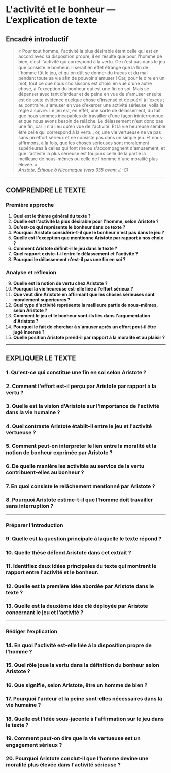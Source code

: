 # L'activité et le bonheur — L’explication de texte

## Encadré introductif
> « Pour tout homme, l'activité la plus désirable étant celle qui est en accord avec sa disposition propre, il en résulte que pour l'homme de bien, c'est l'activité qui correspond à la vertu. Ce n'est pas dans le jeu que consiste le bonheur. Il serait en effet étrange que la fin de l'homme fût le jeu, et qu'on dût se donner du tracas et du mal pendant toute sa vie afin de pouvoir s'amuser ! Car, pour le dire en un mot, tout ce que nous choisissons est choisi en vue d'une autre chose, à l'exception du bonheur qui est une fin en soi. Mais se dépenser avec tant d'ardeur et de peine en vue de s'amuser ensuite est de toute évidence quelque chose d'insensé et de puéril à l'excès ; au contraire, s'amuser en vue d'exercer une activité sérieuse, voilà la règle à suivre. Le jeu est, en effet, une sorte de délassement, du fait que nous sommes incapables de travailler d'une façon ininterrompue et que nous avons besoin de relâche. Le délassement n'est donc pas une fin, car il n'a lieu qu'en vue de l'activité. Et la vie heureuse semble être celle qui correspond à la vertu ; or, une vie vertueuse ne va pas sans un effort sérieux et ne consiste pas dans un simple jeu. Et nous affirmons, à la fois, que les choses sérieuses sont moralement supérieures à celles qui font rire ou s'accompagnent d'amusement, et que l'activité la plus sérieuse est toujours celle de la partie la meilleure de nous-mêmes ou celle de l'homme d'une moralité plus élevée. »  
> *Aristote, Éthique à Nicomaque (vers 335 avant J.-C)*

---

## COMPRENDRE LE TEXTE

### Première approche

1. **Quel est le thème général du texte ?**  
2. **Quelle est l'activité la plus désirable pour l'homme, selon Aristote ?**  
3. **Qu'est-ce qui représente le bonheur dans ce texte ?**  
4. **Pourquoi Aristote considère-t-il que le bonheur n'est pas dans le jeu ?**  
5. **Quelle est l'exception que mentionne Aristote par rapport à nos choix ?**  
6. **Comment Aristote définit-il le jeu dans le texte ?**  
7. **Quel rapport existe-t-il entre le délassement et l'activité ?**  
8. **Pourquoi le délassement n'est-il pas une fin en soi ?**  

### Analyse et réflexion

9. **Quelle est la notion de vertu chez Aristote ?**  
10. **Pourquoi la vie heureuse est-elle liée à l'effort sérieux ?**  
11. **Que veut dire Aristote en affirmant que les choses sérieuses sont moralement supérieures ?**  
12. **Quel type d'activité représente la meilleure partie de nous-mêmes, selon Aristote ?**  
13. **Comment le jeu et le bonheur sont-ils liés dans l'argumentation d'Aristote ?**  
14. **Pourquoi le fait de chercher à s'amuser après un effort peut-il être jugé insensé ?**  
15. **Quelle position Aristote prend-il par rapport à la moralité et au plaisir ?**  

---

## EXPLIQUER LE TEXTE

### 1. Qu'est-ce qui constitue une fin en soi selon Aristote ?  
### 2. Comment l'effort est-il perçu par Aristote par rapport à la vertu ?  
### 3. Quelle est la vision d'Aristote sur l'importance de l'activité dans la vie humaine ?  
### 4. Quel contraste Aristote établit-il entre le jeu et l'activité vertueuse ?  
### 5. Comment peut-on interpréter le lien entre la moralité et la notion de bonheur exprimée par Aristote ?  
### 6. De quelle manière les activités au service de la vertu contribuent-elles au bonheur ?  
### 7. En quoi consiste le relâchement mentionné par Aristote ?  
### 8. Pourquoi Aristote estime-t-il que l'homme doit travailler sans interruption ?  

---

### Préparer l'introduction

### 9. Quelle est la question principale à laquelle le texte répond ?  
### 10. Quelle thèse défend Aristote dans cet extrait ?  
### 11. Identifiez deux idées principales du texte qui montrent le rapport entre l'activité et le bonheur.  
### 12. Quelle est la première idée abordée par Aristote dans le texte ?  
### 13. Quelle est la deuxième idée clé déployée par Aristote concernant le jeu et l'activité ?  

---

### Rédiger l’explication

### 14. En quoi l'activité est-elle liée à la disposition propre de l'homme ?  
### 15. Quel rôle joue la vertu dans la définition du bonheur selon Aristote ?  
### 16. Que signifie, selon Aristote, être un homme de bien ?  
### 17. Pourquoi l'ardeur et la peine sont-elles nécessaires dans la vie humaine ?  
### 18. Quelle est l'idée sous-jacente à l'affirmation sur le jeu dans le texte ?  
### 19. Comment peut-on dire que la vie vertueuse est un engagement sérieux ?  
### 20. Pourquoi Aristote conclut-il que l'homme devine une moralité plus élevée dans l'activité sérieuse ?  
